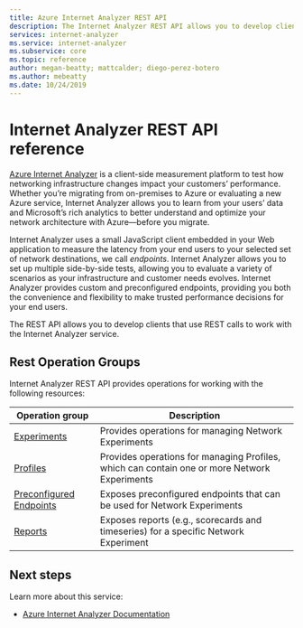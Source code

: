 ```yaml
---
title: Azure Internet Analyzer REST API 
description: The Internet Analyzer REST API allows you to develop clients that use REST calls to work with the service. 
services: internet-analyzer
ms.service: internet-analyzer
ms.subservice: core
ms.topic: reference
author: megan-beatty; mattcalder; diego-perez-botero
ms.author: mebeatty
ms.date: 10/24/2019
---
```


# Internet Analyzer REST API reference

[Azure Internet Analyzer](https://aka.ms/InternetAnalyzerServiceOverview)  is a client-side measurement platform to test how networking infrastructure changes impact your customers’ performance. Whether you’re migrating from on-premises to Azure or evaluating a new Azure service, Internet Analyzer allows you to learn from your users’ data and Microsoft’s rich analytics to better understand and optimize your network architecture with Azure—before you migrate.

Internet Analyzer uses a small JavaScript client embedded in your Web application to measure the latency from your end users to your selected set of network destinations, we call _endpoints_. Internet Analyzer allows you to set up multiple side-by-side tests, allowing you to evaluate a variety of scenarios as your infrastructure and customer needs evolves. Internet Analyzer provides custom and preconfigured endpoints, providing you both the convenience and flexibility to make trusted performance decisions for your end users.

The REST API allows you to develop clients that use REST calls to work with the Internet Analyzer service.

## Rest Operation Groups

Internet Analyzer REST API provides operations for working with the following resources:

| Operation group | Description                                                        |
|-----------------|--------------------------------------------------------------------|
| [Experiments](/rest/api/internetanalyzer/experiments) | Provides operations for managing Network Experiments |
| [Profiles](/rest/api/internetanalyzer/networkexperimentprofiles) | Provides operations for managing Profiles, which can contain one or more Network Experiments |
| [Preconfigured Endpoints](/rest/api/internetanalyzer/preconfiguredendpoints) | Exposes preconfigured endpoints that can be used for Network Experiments |
| [Reports](/rest/api/internetanalyzer/reports)| Exposes reports (e.g., scorecards and timeseries) for a specific Network Experiment |

## Next steps

Learn more about this service:

* [Azure Internet Analyzer Documentation](https://aka.ms/InternetAnalyzerServiceOverview)
